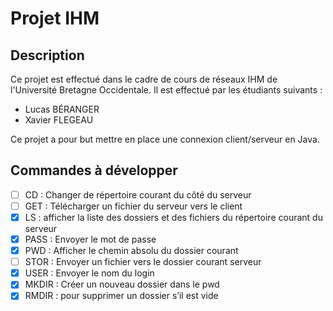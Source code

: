 # Projet IHM

## Description

Ce projet est effectué dans le cadre de cours de réseaux IHM de l'Université Bretagne Occidentale. Il est effectué par les étudiants suivants :
- Lucas BÉRANGER
- Xavier FLEGEAU

Ce projet a pour but mettre en place une connexion client/serveur en Java.

## Commandes à développer

- [ ] CD : Changer de répertoire courant du côté du serveur
- [ ] GET : Télécharger un fichier du serveur vers le client 
- [x] LS : afficher la liste des dossiers et des fichiers du répertoire courant du serveur
- [x] PASS : Envoyer le mot de passe
- [x] PWD : Afficher le chemin absolu du dossier courant
- [ ] STOR : Envoyer un fichier vers le dossier courant serveur
- [x] USER : Envoyer le nom du login
- [x] MKDIR : Créer un nouveau dossier dans le pwd
- [x] RMDIR : pour supprimer un dossier s’il est vide
